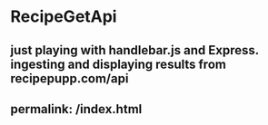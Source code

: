 # RecipeGetApi
just playing with handlebar.js and Express. ingesting and displaying results from recipepupp.com/api
---
permalink: /index.html
---
